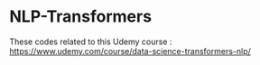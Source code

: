 # NLP-Transformers

These codes related to this Udemy course : https://www.udemy.com/course/data-science-transformers-nlp/

